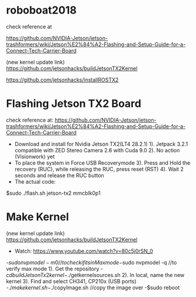 # roboboat2018

check reference at

https://github.com/NVIDIA-Jetson/jetson-trashformers/wiki/Jetson%E2%84%A2-Flashing-and-Setup-Guide-for-a-Connect-Tech-Carrier-Board

(new kernel update link) https://github.com/jetsonhacks/buildJetsonTX2Kernel

 https://github.com/jetsonhacks/installROSTX2
 
# Flashing Jetson TX2 Board

check reference at:
https://github.com/NVIDIA-Jetson/jetson-trashformers/wiki/Jetson%E2%84%A2-Flashing-and-Setup-Guide-for-a-Connect-Tech-Carrier-Board
- Download and install for Nvidia Jetson TX2(LT4 28.2.1) 
1). Jetpack 3.2.1 compatible with ZED Stereo Camera 2.6 with Cuda 9.0
2). No action (Visionwork) yet
- To place the system in Force USB Recoverymode
3). Press and Hold the recovery (RUC), while releasing the RUC, press reset (RST)
4). Wait 2 seconds and release the RUC button
- The actual code:

$sudo ./flash.sh jetson-tx2 mmcblk0p1
# Make Kernel

(new kernel update link) https://github.com/jetsonhacks/buildJetsonTX2Kernel
- Watch: https://www.youtube.com/watch?v=80c5j0rSN_0

-$sudo nvpmodel -m 0 //to check if its in Max mode
-$sudo nvpmodel -q //to verify max mode
1). Get the repository
-$cd buildJetsonTx2kernel
-$./getkernelsources.sh
2). In local, name the new kernel
3). Find and select CH341, CP210x (USB ports)
-$./makekernel.sh
-$./copyImage.sh //copy the image over
-$sudo reboot


